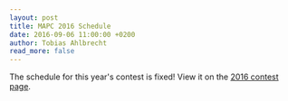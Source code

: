 ```yaml
---
layout: post
title: MAPC 2016 Schedule
date: 2016-09-06 11:00:00 +0200
author: Tobias Ahlbrecht
read_more: false
---
```


The schedule for this year's contest is fixed! View it on the [2016 contest page](/2016/getting-started).
